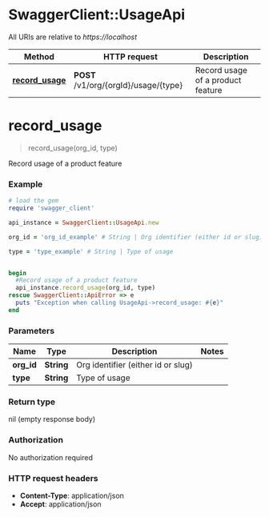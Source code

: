 # SwaggerClient::UsageApi

All URIs are relative to *https://localhost*

Method | HTTP request | Description
------------- | ------------- | -------------
[**record_usage**](UsageApi.md#record_usage) | **POST** /v1/org/{orgId}/usage/{type} | Record usage of a product feature


# **record_usage**
> record_usage(org_id, type)

Record usage of a product feature



### Example
```ruby
# load the gem
require 'swagger_client'

api_instance = SwaggerClient::UsageApi.new

org_id = 'org_id_example' # String | Org identifier (either id or slug)

type = 'type_example' # String | Type of usage


begin
  #Record usage of a product feature
  api_instance.record_usage(org_id, type)
rescue SwaggerClient::ApiError => e
  puts "Exception when calling UsageApi->record_usage: #{e}"
end
```

### Parameters

Name | Type | Description  | Notes
------------- | ------------- | ------------- | -------------
 **org_id** | **String**| Org identifier (either id or slug) | 
 **type** | **String**| Type of usage | 

### Return type

nil (empty response body)

### Authorization

No authorization required

### HTTP request headers

 - **Content-Type**: application/json
 - **Accept**: application/json



